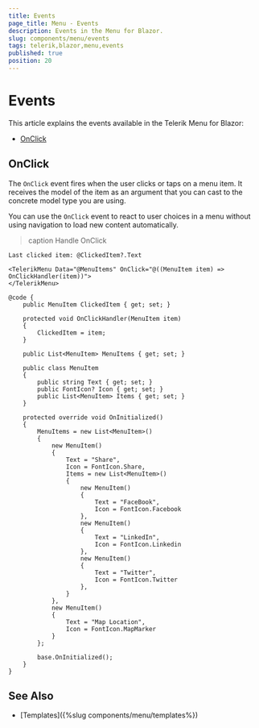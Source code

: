 ```yaml
---
title: Events
page_title: Menu - Events
description: Events in the Menu for Blazor.
slug: components/menu/events
tags: telerik,blazor,menu,events
published: true
position: 20
---
```


# Events

This article explains the events available in the Telerik Menu for Blazor:

* [OnClick](#onclick)

## OnClick

The `OnClick` event fires when the user clicks or taps on a menu item. It receives the model of the item as an argument that you can cast to the concrete model type you are using.

You can use the `OnClick` event to react to user choices in a menu without using navigation to load new content automatically.

>caption Handle OnClick

````CSHTML
Last clicked item: @ClickedItem?.Text

<TelerikMenu Data="@MenuItems" OnClick="@((MenuItem item) => OnClickHandler(item))">
</TelerikMenu>

@code {
    public MenuItem ClickedItem { get; set; }

    protected void OnClickHandler(MenuItem item)
    {
        ClickedItem = item;
    }

    public List<MenuItem> MenuItems { get; set; }

    public class MenuItem
    {
        public string Text { get; set; }
        public FontIcon? Icon { get; set; }
        public List<MenuItem> Items { get; set; }
    }

    protected override void OnInitialized()
    {
        MenuItems = new List<MenuItem>()
        {
            new MenuItem()
            {
                Text = "Share",
                Icon = FontIcon.Share,
                Items = new List<MenuItem>()
                {
                    new MenuItem()
                    {
                        Text = "FaceBook",
                        Icon = FontIcon.Facebook
                    },
                    new MenuItem()
                    {
                        Text = "LinkedIn",
                        Icon = FontIcon.Linkedin
                    },
                    new MenuItem()
                    {
                        Text = "Twitter",
                        Icon = FontIcon.Twitter
                    },
                }
            },
            new MenuItem()
            {
                Text = "Map Location",
                Icon = FontIcon.MapMarker
            }
        };

        base.OnInitialized();
    }
}
````


## See Also

* [Templates]({%slug components/menu/templates%})
